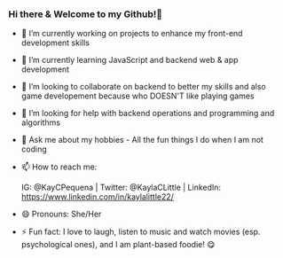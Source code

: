 ### Hi there & Welcome to my Github!👋

<!--
**Kaylalittle-dev/Kaylalittle-dev** is a ✨ _special_ ✨ repository because its `README.md` (this file) appears on your GitHub profile.

Here are some ideas to get you started:
-->

- 🔭 I’m currently working on projects to enhance my front-end development skills
- 🌱 I’m currently learning JavaScript and backend web & app development 
- 👯 I’m looking to collaborate on backend to better my skills and also game developement because who DOESN'T like playing games
- 🤔 I’m looking for help with backend operations and programming and algorithms
- 💬 Ask me about my hobbies - All the fun things I do when I am not coding
- 📫 How to reach me: 
  
  IG: @KayCPequena | 
  Twitter: @KaylaCLittle | 
  LinkedIn: https://www.linkedin.com/in/kaylalittle22/
- 😄 Pronouns: She/Her
- ⚡ Fun fact: I love to laugh, listen to music and watch movies (esp. psychological ones), and I am plant-based foodie! 😋

